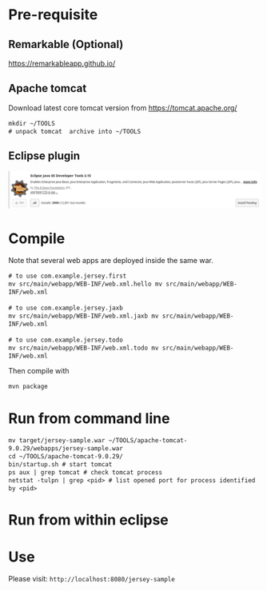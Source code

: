 # Pre-requisite

## Remarkable (Optional)
https://remarkableapp.github.io/

## Apache tomcat
Download latest core tomcat version from https://tomcat.apache.org/

```
mkdir ~/TOOLS
# unpack tomcat  archive into ~/TOOLS
```

## Eclipse plugin
![](imgs/20191204-022621.png)

# Compile
Note that several web apps are deployed inside the same war.

```
# to use com.example.jersey.first
mv src/main/webapp/WEB-INF/web.xml.hello mv src/main/webapp/WEB-INF/web.xml

# to use com.example.jersey.jaxb
mv src/main/webapp/WEB-INF/web.xml.jaxb mv src/main/webapp/WEB-INF/web.xml

# to use com.example.jersey.todo
mv src/main/webapp/WEB-INF/web.xml.todo mv src/main/webapp/WEB-INF/web.xml
```

Then compile with
```
mvn package
```

# Run from command line
```
mv target/jersey-sample.war ~/TOOLS/apache-tomcat-9.0.29/webapps/jersey-sample.war
cd ~/TOOLS/apache-tomcat-9.0.29/
bin/startup.sh # start tomcat
ps aux | grep tomcat # check tomcat process
netstat -tulpn | grep <pid> # list opened port for process identified by <pid>
```

# Run from within eclipse

# Use
Please visit: `http://localhost:8080/jersey-sample`
